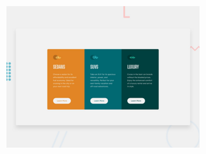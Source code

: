 
![Design preview for the 3-column preview card component coding challenge](./design/desktop-preview.jpg)

